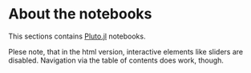 # About the notebooks

This sections contains [Pluto.jl](https://github.com/fonsp/Pluto.jl) notebooks.

Plese note, that in the html version, interactive elements like sliders are disabled.
Navigation via the table of contents does work, though.

